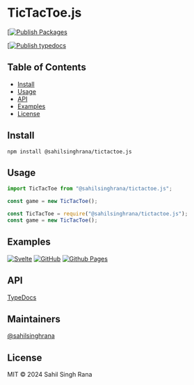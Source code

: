 # TicTacToe.js

[[![Publish Packages](https://github.com/sahilsinghrana/tictactoe.js/actions/workflows/publishPackages.yml/badge.svg?event=release)](https://github.com/sahilsinghrana/tictactoe.js/actions/workflows/publish.yml)

[[![Publish typedocs](https://github.com/sahilsinghrana/tictactoe.js/actions/workflows/publishDocs.yml/badge.svg)](https://sahilsinghrana.github.io/tictactoe.js)

## Table of Contents

- [Install](#install)
- [Usage](#usage)
- [API](#api)
- [Examples](#examples)
- [License](#license)

## Install

```
npm install @sahilsinghrana/tictactoe.js
```

## Usage

```javascript
import TicTacToe from "@sahilsinghrana/tictactoe.js";

const game = new TicTacToe();
```

```javascript
const TicTacToe = require("@sahilsinghrana/tictactoe.js");
const game = new TicTacToe();
```

## Examples

[![Svelte](https://img.shields.io/badge/svelte-%23f1413d.svg?style=for-the-badge&logo=svelte&logoColor=white)](https://svelte.dev/) [![GitHub](https://img.shields.io/badge/github-%23121011.svg?style=for-the-badge&logo=github&logoColor=white)](https://github.com/sahilsinghrana/tictactoeSvelte)
[![Github Pages](https://img.shields.io/badge/github%20pages-121013?style=for-the-badge&logo=github&logoColor=white)](https://sahilsinghrana.github.io/tictactoeSvelte/)

## API

[TypeDocs](https://sahilsinghrana.github.io/tictactoe.js)

## Maintainers

[@sahilsinghrana](https://github.com/sahilsinghrana)

## License

MIT © 2024 Sahil Singh Rana
